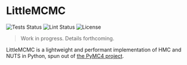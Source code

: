 # LittleMCMC

![![Tests Status](https://github.com/eigenfoo/littlemcmc/workflows/build/badge.svg)](https://github.com/eigenfoo/littlemcmc/actions?query=branch%3Amaster+workflow%3Atests)
![![Lint Status](https://github.com/eigenfoo/littlemcmc/workflows/lint/badge.svg)](https://github.com/eigenfoo/littlemcmc/actions?query=branch%3Amaster+workflow%3Alint)
![License](https://img.shields.io/github/license/eigenfoo/littlemcmc)

> Work in progress. Details forthcoming.

LittleMCMC is a lightweight and performant implementation of HMC and NUTS in
Python, spun out of [the PyMC4 project](https://github.com/pymc-devs/pymc4).
